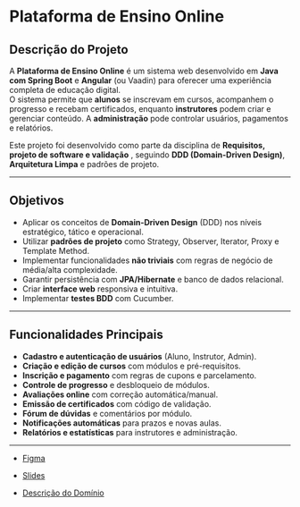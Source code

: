 #  Plataforma de Ensino Online

## Descrição do Projeto
A **Plataforma de Ensino Online** é um sistema web desenvolvido em **Java com Spring Boot** e **Angular** (ou Vaadin) para oferecer uma experiência completa de educação digital.  
O sistema permite que **alunos** se inscrevam em cursos, acompanhem o progresso e recebam certificados, enquanto **instrutores** podem criar e gerenciar conteúdo. A **administração** pode controlar usuários, pagamentos e relatórios.

Este projeto foi desenvolvido como parte da disciplina de **Requisitos, projeto de software e validação** , seguindo **DDD (Domain-Driven Design)**, **Arquitetura Limpa** e padrões de projeto.

---

##  Objetivos
- Aplicar os conceitos de **Domain-Driven Design** (DDD) nos níveis estratégico, tático e operacional.
- Utilizar **padrões de projeto** como Strategy, Observer, Iterator, Proxy e Template Method.
- Implementar funcionalidades **não triviais** com regras de negócio de média/alta complexidade.
- Garantir persistência com **JPA/Hibernate** e banco de dados relacional.
- Criar **interface web** responsiva e intuitiva.
- Implementar **testes BDD** com Cucumber.

---

## Funcionalidades Principais
- **Cadastro e autenticação de usuários** (Aluno, Instrutor, Admin).
- **Criação e edição de cursos** com módulos e pré-requisitos.
- **Inscrição e pagamento** com regras de cupons e parcelamento.
- **Controle de progresso** e desbloqueio de módulos.
- **Avaliações online** com correção automática/manual.
- **Emissão de certificados** com código de validação.
- **Fórum de dúvidas** e comentários por módulo.
- **Notificações automáticas** para prazos e novas aulas.
- **Relatórios e estatísticas** para instrutores e administração.

---

- [Figma](https://www.figma.com/design/mshXnITEmNfVZrYsQT8gV6/Untitled?node-id=0-1&p=f&t=C1KQSf8LGKrchoLk-0)

- [Slides](https://www.canva.com/design/DAG2U5n0a3I/-9maNTx9KBascFk08bwTjw/edit?utm_content=DAG2U5n0a3I&utm_campaign=designshare&utm_medium=link2&utm_source=sharebutton)

- [Descrição do Domínio](docs/descricao_dominio.md)